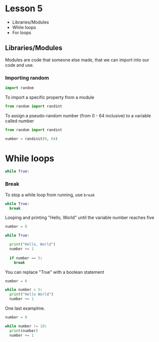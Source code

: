 # Lesson 5

- Libraries/Modules
- While loops
- For loops



## Libraries/Modules

Modules are code that someone else made, that we can import into our code and use.

### Importing random

```py
import random
```

To import a specific property from a module
```py
from random import randint
```

To assign a pseudo-random number (from 0 - 64 inclusive) to a variable called number

```py
from random import randint

number = randinit(0, 64)
```

# While loops

```py
while True:
```

### Break

To stop a while loop from running, use ```break```
```py
while True:
  break
```

Looping and printing "Hello, World" until the variable number reaches five
```py
number = 0

while True:

  print("Hello, World")
  number += 1
  
  if number == 5:
    break
```

You can replace "True" with a boolean statement

```py
number = 0

while number < 5:
  print("Hello World")
  number += 1
```

One last examplme.

```py
number = 0

while number != 10:
  print(number)
  number += 1
```



